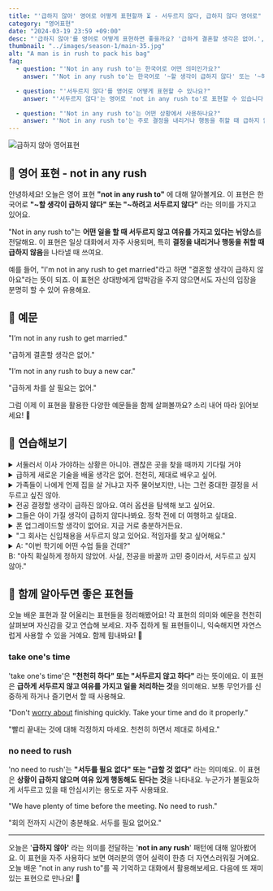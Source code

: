 ```yaml
---
title: "'급하지 않아' 영어로 어떻게 표현할까 ⏳ - 서두르지 않다, 급하지 않다 영어로"
category: "영어표현"
date: "2024-03-19 23:59 +09:00"
desc: "'급하지 않아'를 영어로 어떻게 표현하면 좋을까요? '급하게 결혼할 생각은 없어.', '급하게 차를 살 필요는 없어.' 등을 영어로 표현하는 법을 배워봅시다. 다양한 예문을 통해서 연습하고 본인의 표현으로 만들어 보세요."
thumbnail: "../images/season-1/main-35.jpg"
alt: "A man is in rush to pack his bag"
faq:
  - question: "'Not in any rush to'는 한국어로 어떤 의미인가요?"
    answer: "'Not in any rush to'는 한국어로 '~할 생각이 급하지 않다' 또는 '~하려고 서두르지 않다'라는 의미입니다. 이 표현은 어떤 일을 할 때 여유를 가지고 있거나 서두르지 않음을 나타냅니다."

  - question: "'서두르지 않다'를 영어로 어떻게 표현할 수 있나요?"
    answer: "'서두르지 않다'는 영어로 'not in any rush to'로 표현할 수 있습니다. 예를 들어, '나는 결혼할 생각이 급하지 않아'는 'I'm not in any rush to get married'로 말할 수 있습니다."

  - question: "'Not in any rush to'는 어떤 상황에서 사용하나요?"
    answer: "'Not in any rush to'는 주로 결정을 내리거나 행동을 취할 때 급하지 않음을 나타낼 때 사용합니다. 예를 들어, 'We're not in any rush to buy a house'(우리는 집을 사려고 서두르지 않아요)와 같이 사용할 수 있습니다."
---
```


![급하지 않아 영어표현](../images/season-1/main-35.jpg)

## 🌟 영어 표현 - not in any rush

안녕하세요! 오늘은 영어 표현 **"not in any rush to"** 에 대해 알아볼게요. 이 표현은 한국어로 **"~할 생각이 급하지 않다" 또는 "~하려고 서두르지 않다"** 라는 의미를 가지고 있어요.

"Not in any rush to"는 **어떤 일을 할 때 서두르지 않고 여유를 가지고 있다는 뉘앙스**를 전달해요. 이 표현은 일상 대화에서 자주 사용되며, 특히 **결정을 내리거나 행동을 취할 때 급하지 않음**을 나타낼 때 쓰여요.

예를 들어, "I'm not in any rush to get married"라고 하면 "결혼할 생각이 급하지 않아요"라는 뜻이 되죠. 이 표현은 상대방에게 압박감을 주지 않으면서도 자신의 입장을 분명히 할 수 있어 유용해요.

<script async src="https://pagead2.googlesyndication.com/pagead/js/adsbygoogle.js?client=ca-pub-1465612013356152"
     crossorigin="anonymous"></script>
<!-- engple-horizontal-ad -->

<ins class="adsbygoogle"
     style="display:block"
     data-ad-client="ca-pub-1465612013356152"
     data-ad-slot="2106896038"
     data-ad-format="auto"
     data-full-width-responsive="true"></ins>

<script>
     (adsbygoogle = window.adsbygoogle || []).push({});
</script>

## 📖 예문

"I’m not in any rush to get married."

"급하게 결혼할 생각은 없어."

"I’m not in any rush to buy a new car."

"급하게 차를 살 필요는 없어."

그럼 이제 이 표현을 활용한 다양한 예문들을 함께 살펴볼까요? 소리 내어 따라 읽어보세요! 🎉

## 💬 연습해보기

<details>
  <summary>서둘러서 이사 가야하는 상황은 아니야. 괜찮은 곳을 찾을 때까지 기다릴 거야</summary>
  <span>I’m not in any rush to move. I’ll wait until I find the right place.</span>
</details>

<details>
  <summary>급하게 새로운 기술을 배울 생각은 없어. 천천히, 제대로 배우고 싶어.</summary>
  <span>I’m not in any rush to <a href="/blog/in-english/245.learn/">learn</a> new skills. I want to <a href="/blog/in-english/010.take-a-while/">take my time</a> and learn them properly.</span>
</details>

<details>
  <summary>가족들이 나에게 언제 집을 살 거냐고 자주 물어보지만, 나는 그런 중대한 결정을 서두르고 싶진 않아.</summary>
<span>My family often asks me when I’m going to buy a house, but I’m not in any rush to <a href="/blog/vocab-1/010.make-a-decision/">make such a significant decision</a>.</span>
</details>

<details>
<summary>전공 결정할 생각이 급하진 않아요. 여러 옵션을 탐색해 보고 싶어요.</summary>
<span>I'm not in any rush to decide on a college major. I want to <a href="/blog/in-english/309.explore/">explore</a> my options first.</span>
</details>

<details>
<summary>그들은 아이 가질 생각이 급하지 않다나봐요. 정착 전에 더 여행하고 싶대요.</summary>
<span><a href="/blog/vocab-1/005.apparently/">Apparently</a>, they're not in any rush to have kids. They want to travel more before settling down.</span>
</details>

<details>
<summary>폰 업그레이드할 생각이 없어요. 지금 거로 충분하거든요.</summary>
<span>I'm not in any rush to update my phone. This one's working just fine for now.</span>
</details>

<details>
<summary>"그 회사는 신입채용을 서두르지 않고 있어요. 적임자를 찾고 싶어해요."</summary>
<span>"The company's not in any rush to hire new employees. They want to find the right fit."</span>
</details>

<details>
  <summary>A: "이번 학기에 어떤 수업 들을 건데?"<br>B: "아직 확실하게 정하지 않았어. 사실, 전공을 바꿀까 고민 중이라서, 서두르고 싶지 않아."</summary>
<span>A: "Which classes are you taking this semester?"<br>B: "I haven’t decided for sure. Actually, I’m considering changing my major, so I’m not in any rush to decide."</span>
</details>

## 🤝 함께 알아두면 좋은 표현들

오늘 배운 표현과 잘 어울리는 표현들을 정리해봤어요! 각 표현의 의미와 예문을 천천히 살펴보며 자신감을 갖고 연습해 보세요. 자주 접하게 될 표현들이니, 익숙해지면 자연스럽게 사용할 수 있을 거예요. 함께 힘내봐요! 🌟

### take one's time

'take one's time'은 **"천천히 하다" 또는 "서두르지 않고 하다"** 라는 뜻이에요. 이 표현은 **급하게 서두르지 않고 여유를 가지고 일을 처리하는 것**을 의미해요. 보통 무언가를 신중하게 하거나 즐기면서 할 때 사용해요.

"Don't [worry about](/blog/in-english/209.worry-about/) finishing quickly. Take your time and do it properly."

"빨리 끝내는 것에 대해 걱정하지 마세요. 천천히 하면서 제대로 하세요."

### no need to rush

'no need to rush'는 **"서두를 필요 없다" 또는 "급할 것 없다"** 라는 의미예요. 이 표현은 **상황이 급하지 않으며 여유 있게 행동해도 된다는 것**을 나타내요. 누군가가 불필요하게 서두르고 있을 때 안심시키는 용도로 자주 사용돼요.

"We have plenty of time before the meeting. No need to rush."

"회의 전까지 시간이 충분해요. 서두를 필요 없어요."

---

오늘은 '**급하지 않아'** 라는 의미를 전달하는 '**not in any rush**' 패턴에 대해 알아봤어요. 이 표현을 자주 사용하다 보면 여러분의 영어 실력이 한층 더 자연스러워질 거예요. 오늘 배운 "not in any rush to"를 꼭 기억하고 대화에서 활용해보세요. 다음에 또 재미있는 표현으로 만나요! 👋

